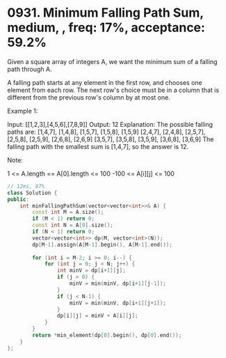 # 0931. Minimum Falling Path Sum, medium, , freq: 17%, acceptance: 59.2%

Given a square array of integers A, we want the minimum sum of a falling path through A.

A falling path starts at any element in the first row, and chooses one element from each row.  The next row's choice must be in a column that is different from the previous row's column by at most one.

 

Example 1:

Input: [[1,2,3],[4,5,6],[7,8,9]]
Output: 12
Explanation: 
The possible falling paths are:
[1,4,7], [1,4,8], [1,5,7], [1,5,8], [1,5,9]
[2,4,7], [2,4,8], [2,5,7], [2,5,8], [2,5,9], [2,6,8], [2,6,9]
[3,5,7], [3,5,8], [3,5,9], [3,6,8], [3,6,9]
The falling path with the smallest sum is [1,4,7], so the answer is 12.

 

Note:

1 <= A.length == A[0].length <= 100
-100 <= A[i][j] <= 100

```c++
// 12ms, 87%
class Solution {
public:
    int minFallingPathSum(vector<vector<int>>& A) {
        const int M = A.size();
        if (M < 1) return 0;
        const int N = A[0].size();
        if (N < 1) return 0;
        vector<vector<int>> dp(M, vector<int>(N));
        dp[M-1].assign(A[M-1].begin(), A[M-1].end());
        
        for (int i = M-2; i >= 0; i--) {
            for (int j = 0; j < N; j++) {
                int minV = dp[i+1][j];
                if (j > 0) {
                    minV = min(minV, dp[i+1][j-1]);
                }
                if (j < N-1) {
                    minV = min(minV, dp[i+1][j+1]);
                }
                dp[i][j] = minV + A[i][j];
            }
        }
        return *min_element(dp[0].begin(), dp[0].end());
    }
};
```
